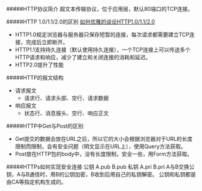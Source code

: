 #####HTTP协议简介
超文本传输协议，位于应用层，默认80端口的TCP连接。

#####HTTP 1.0/1.1/2.0的区别
[如何优雅的谈论HTTP1.0/1.1/2.0](https://www.jianshu.com/p/52d86558ca57)
- HTTP1.0规定浏览器与服务器只保存短暂的连接，每次请求都需要建立TCP连接，完成后立即断开。
- HTTP1.1支持持久连接（默认使用持久连接），一个TCP连接上可以传送多个HTTP请求和响应，减少了建立和关闭连接的消耗和延迟。
- HTTP2.0提升了性能

#####HTTP的报文结构
- 请求报文
  - 请求行、请求头部、空行、请求数据
- 响应报文
  - 状态行、消息报头、空行、响应正文

#####HTTP中Get与Post的区别
- Get提交的数据会放在URL之后，所以它的大小会根据浏览器对于URL的长度限制而限制，会有安全问题（明文显示在URL上），使用Query方法获取。
- Post放在HTTP包的body中，没有长度限制，安全一些，用Form方法获取。

#####HTTPs如何实现安全连接
公钥 A.pub B.pub
私钥 A.pri B.pri
A与B交换公钥，A与B通信时，用B的公钥加密，B收到后用自己的私钥解密。
公钥和私钥都是由CA等指定机构生成的。



